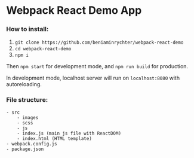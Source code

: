 # Webpack React Demo App

### How to install:
1. `git clone https://github.com/beniaminrychter/webpack-react-demo`
2. `cd webpack-react-demo`
3. `npm i`

Then `npm start` for development mode, and `npm run build` for production.

In development mode, localhost server will run on `localhost:8080` with autoreloading.


### File structure:
```
- src
    - images
    - scss
    - js
    - index.js (main js file with ReactDOM)
    - index.html (HTML template)
- webpack.config.js
- package.json
```
